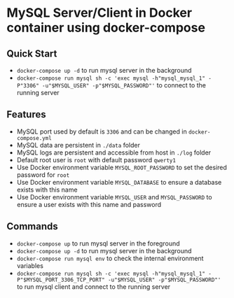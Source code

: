 MySQL Server/Client in Docker container using docker-compose
=====================================================

## Quick Start
 * `docker-compose up -d` to run mysql server in the background
 * `docker-compose run mysql sh -c 'exec mysql -h"mysql_mysql_1" -P"3306" -u"$MYSQL_USER" -p"$MYSQL_PASSWORD"'` to connect to the running server

## Features
 * MySQL port used by default is `3306` and can be changed in `docker-compose.yml`
 * MySQL data are persistent in `./data` folder
 * MySQL logs are persistent and accessible from host in `./log` folder
 * Default root user is `root` with default password `qwerty1`
 * Use Docker environment variable `MYSQL_ROOT_PASSWORD` to set the desired password for `root`
 * Use Docker environment variable `MYSQL_DATABASE` to ensure a database exists with this name
 * Use Docker environment variable `MYSQL_USER` and `MYSQL_PASSWORD` to ensure a user exists with this name and password

## Commands
 * `docker-compose up` to run mysql server in the foreground
 * `docker-compose up -d` to run mysql server in the background
 * `docker-compose run mysql env` to check the internal environment variables
 * `docker-compose run mysql sh -c 'exec mysql -h"mysql_mysql_1" -P"$MYSQL_PORT_3306_TCP_PORT" -u"$MYSQL_USER" -p"$MYSQL_PASSWORD"'` to run mysql client and connect to the running server